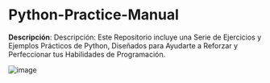 # Python-Practice-Manual
**Descripción**: Descripción: Este Repositorio incluye una Serie de Ejercicios y Ejemplos Prácticos de Python, Diseñados para Ayudarte a Reforzar y Perfeccionar tus Habilidades de Programación.

![image](https://github.com/joosudev/Python-Practice-Manual/assets/47118243/9abcfb63-1e04-4a9f-9287-ff898e8025c0)
